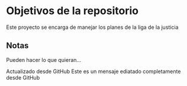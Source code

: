 # Objetivos de la repositorio

Este proyecto se encarga de manejar los planes de la liga de la justicia


## Notas
Pueden hacer lo que quieran...

Actualizado desde GitHub
Este es un mensaje ediatado completamente desde GitHub
